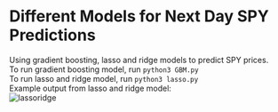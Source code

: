 # Different Models for Next Day SPY Predictions
Using gradient boosting, lasso and ridge models to predict SPY prices. \
To run gradient boosting model, run `python3 GBM.py` \
To run lasso and ridge model, run `python3 lasso.py` \
Example output from lasso and ridge model: \
![lassoridge](https://github.com/user-attachments/assets/db0ce54f-765c-410e-b5ab-2a6af15b2709)

